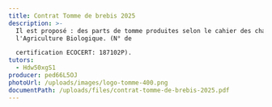```yaml
---
title: Contrat Tomme de brebis 2025
description: >-
  Il est proposé : des parts de tomme produites selon le cahier des charges de
  l'Agriculture Biologique. (N° de

  certification ECOCERT: 187102P).
tutors:
  - Hdw50xgS1
producer: ped66L5OJ
photoUrl: /uploads/images/logo-tomme-400.png
documentPath: /uploads/files/contrat-tomme-de-brebis-2025.pdf
---
```

